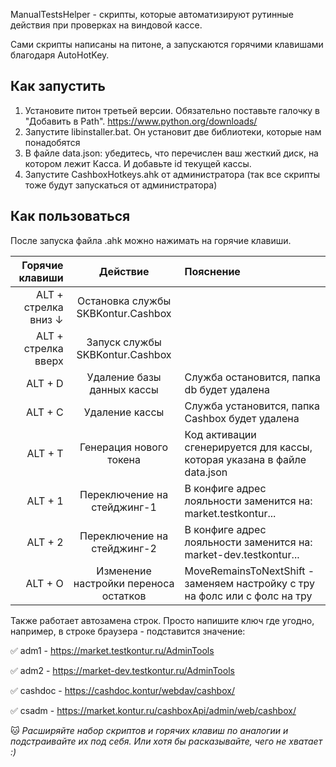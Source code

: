 ManualTestsHelper - скрипты, которые автоматизируют рутинные действия при проверках на виндовой кассе.

Сами скрипты написаны на питоне, а запускаются горячими клавишами благодаря AutoHotKey.

## Как запустить

1. Установите питон третьей версии. Обязательно поставьте галочку в "Добавить в Path". https://www.python.org/downloads/
2. Запустите libinstaller.bat. Он установит две библиотеки, которые нам понадобятся
3. В файле data.json: убедитесь, что перечислен ваш жесткий диск, на котором лежит Касса. И добавьте id текущей кассы.
4. Запустите CashboxHotkeys.ahk от администратора (так все скрипты тоже будут запускаться от администратора)

## Как пользоваться

После запуска файла .ahk можно нажимать на горячие клавиши.

| Горячие клавиши | Действие | Пояснение|
|----:|:----:|:----------|
| ALT + стрелка вниз ↓  | Остановка службы SKBKontur.Cashbox |  |
| ALT + стрелка вверх | Запуск службы SKBKontur.Cashbox |  |
|ALT + D |Удаление базы данных кассы | Служба остановится, папка db будет удалена |
|ALT + C | Удаление кассы | Служба установится, папка Cashbox будет удалена |
|ALT + T| Генерация нового токена| Код активации сгенерируется для кассы, которая указана в файле data.json |
| ALT + 1|Переключение на стейджинг-1 | В конфиге адрес лояльности заменится на: market.testkontur... |
|ALT + 2 |Переключение на стейджинг-2  | В конфиге адрес лояльности заменится на: market-dev.testkontur... |
|ALT + O |Изменение настройки переноса остатков | MoveRemainsToNextShift - заменяем настройку с тру на фолс или с фолс на тру |

Также работает автозамена строк. Просто напишите ключ где угодно, например, в строке браузера - подставится значение:

:white_check_mark: adm1 - https://market.testkontur.ru/AdminTools

:white_check_mark: adm2 - https://market-dev.testkontur.ru/AdminTools

:white_check_mark: cashdoc - https://cashdoc.kontur/webdav/cashbox/

:white_check_mark: csadm - https://market.kontur.ru/cashboxApi/admin/web/cashbox/



:cat: *Расширяйте набор скриптов и горячих клавиш по аналогии и подстраивайте их под себя. Или хотя бы расказывайте, чего не хватает :)* 

